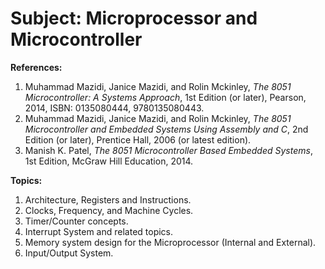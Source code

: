 # Subject: Microprocessor and Microcontroller

**References:**

1. Muhammad Mazidi, Janice Mazidi, and Rolin Mckinley, _The 8051 Microcontroller: A Systems Approach_, 1st Edition (or later), Pearson, 2014, ISBN: 0135080444, 9780135080443.
2. Muhammad Mazidi, Janice Mazidi, and Rolin Mckinley, _The 8051 Microcontroller and Embedded Systems Using Assembly and C_, 2nd Edition (or later), Prentice Hall, 2006 (or latest edition).
3. Manish K. Patel, _The 8051 Microcontroller Based Embedded Systems_, 1st Edition, McGraw Hill Education, 2014.

**Topics:**

1. Architecture, Registers and Instructions.
2. Clocks, Frequency, and Machine Cycles.
3. Timer/Counter concepts.
4. Interrupt System and related topics.
5. Memory system design for the Microprocessor (Internal and External).
6. Input/Output System.
